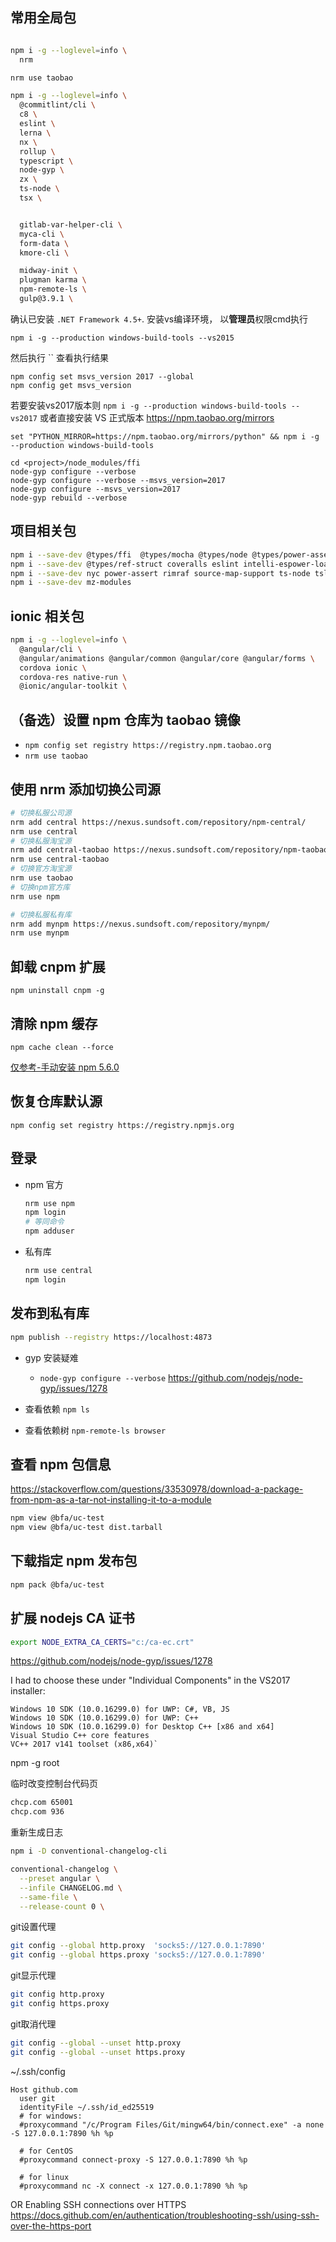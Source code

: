 

## 常用全局包
```sh

npm i -g --loglevel=info \
  nrm

nrm use taobao

npm i -g --loglevel=info \
  @commitlint/cli \
  c8 \
  eslint \
  lerna \
  nx \
  rollup \
  typescript \
  node-gyp \
  zx \
  ts-node \
  tsx \


  gitlab-var-helper-cli \
  myca-cli \
  form-data \
  kmore-cli \

  midway-init \
  plugman karma \
  npm-remote-ls \
  gulp@3.9.1 \

```

确认已安装 `.NET Framework 4.5+`. 安装vs编译环境，
以**管理员**权限cmd执行
```
npm i -g --production windows-build-tools --vs2015
```
然后执行 ``
查看执行结果
```
npm config set msvs_version 2017 --global
npm config get msvs_version
```

若要安装vs2017版本则 `npm i -g --production windows-build-tools --vs2017`
或者直接安装 VS 正式版本
https://npm.taobao.org/mirrors
```
set "PYTHON_MIRROR=https://npm.taobao.org/mirrors/python" && npm i -g --production windows-build-tools
```

```
cd <project>/node_modules/ffi
node-gyp configure --verbose
node-gyp configure --verbose --msvs_version=2017
node-gyp configure --msvs_version=2017
node-gyp rebuild --verbose
```



## 项目相关包
```sh
npm i --save-dev @types/ffi  @types/mocha @types/node @types/power-assert @types/ref
npm i --save-dev @types/ref-struct coveralls eslint intelli-espower-loader istanbul mocha mocha-lcov-reporter
npm i --save-dev nyc power-assert rimraf source-map-support ts-node tslint
npm i --save-dev mz-modules
```

## ionic 相关包
```sh
npm i -g --loglevel=info \
  @angular/cli \
  @angular/animations @angular/common @angular/core @angular/forms \
  cordova ionic \
  cordova-res native-run \
  @ionic/angular-toolkit \
```


## （备选）设置 npm 仓库为 taobao 镜像
- `npm config set registry https://registry.npm.taobao.org`
- `nrm use taobao`


## 使用 nrm 添加切换公司源
```sh
# 切换私服公司源
nrm add central https://nexus.sundsoft.com/repository/npm-central/
nrm use central
# 切换私服淘宝源
nrm add central-taobao https://nexus.sundsoft.com/repository/npm-taobao/
nrm use central-taobao
# 切换官方淘宝源
nrm use taobao
# 切换npm官方库
nrm use npm

# 切换私服私有库
nrm add mynpm https://nexus.sundsoft.com/repository/mynpm/
nrm use mynpm
```

## 卸载 cnpm 扩展
`npm uninstall cnpm -g`

## 清除 npm 缓存
`npm cache clean --force`

[仅参考-手动安装 npm 5.6.0](https://github.com/coreybutler/nvm-windows/issues/300)

## 恢复仓库默认源
`npm config set registry https://registry.npmjs.org`

## 登录

- npm 官方
  ```sh
  nrm use npm
  npm login
  # 等同命令 
  npm adduser
  ```
- 私有库
  ```sh
  nrm use central
  npm login
  ```

## 发布到私有库
  ```sh
  npm publish --registry https://localhost:4873
  ```

- gyp 安装疑难
    - `node-gyp configure --verbose`  https://github.com/nodejs/node-gyp/issues/1278

- 查看依赖 `npm ls`

- 查看依赖树 `npm-remote-ls browser`


## 查看 npm 包信息
https://stackoverflow.com/questions/33530978/download-a-package-from-npm-as-a-tar-not-installing-it-to-a-module
```sh
npm view @bfa/uc-test
npm view @bfa/uc-test dist.tarball
```

## 下载指定 npm 发布包
```sh
npm pack @bfa/uc-test
```

## 扩展 nodejs CA 证书
```sh
export NODE_EXTRA_CA_CERTS="c:/ca-ec.crt"
```


https://github.com/nodejs/node-gyp/issues/1278
>>>
I had to choose these under "Individual Components" in the VS2017 installer:

    Windows 10 SDK (10.0.16299.0) for UWP: C#, VB, JS
    Windows 10 SDK (10.0.16299.0) for UWP: C++
    Windows 10 SDK (10.0.16299.0) for Desktop C++ [x86 and x64]
    Visual Studio C++ core features
    VC++ 2017 v141 toolset (x86,x64)`
>>>


npm -g root

临时改变控制台代码页
```sh
chcp.com 65001
chcp.com 936
```


重新生成日志
```sh
npm i -D conventional-changelog-cli

conventional-changelog \
  --preset angular \
  --infile CHANGELOG.md \
  --same-file \
  --release-count 0 \

```


git设置代理
```sh
git config --global http.proxy  'socks5://127.0.0.1:7890'
git config --global https.proxy 'socks5://127.0.0.1:7890'
```

git显示代理
```sh
git config http.proxy
git config https.proxy
```

git取消代理
```sh
git config --global --unset http.proxy
git config --global --unset https.proxy
```

~/.ssh/config
```
Host github.com
  user git
  identityFile ~/.ssh/id_ed25519
  # for windows:
  #proxycommand "/c/Program Files/Git/mingw64/bin/connect.exe" -a none -S 127.0.0.1:7890 %h %p

  # for CentOS
  #proxycommand connect-proxy -S 127.0.0.1:7890 %h %p

  # for linux
  #proxycommand nc -X connect -x 127.0.0.1:7890 %h %p
```


OR Enabling SSH connections over HTTPS
https://docs.github.com/en/authentication/troubleshooting-ssh/using-ssh-over-the-https-port
